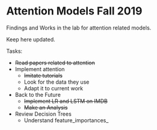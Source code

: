 # Attention Models Fall 2019
Findings and Works in the lab for attention related models.

Keep here updated.

Tasks:
- ~~Read papers related to attention~~
- Implement attention
    - ~~Imitate tutorials~~
    - Look for the data they use
    - Adapt it to current work
- Back to the Future
    - ~~Implement LR and LSTM on IMDB~~
    - ~~Make an Analysis~~
- Review Decision Trees 
    - Understand feature_importances_